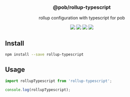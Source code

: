 <h3 align="center">
  @pob/rollup-typescript
</h3>

<p align="center">
  rollup configuration with typescript for pob
</p>

<p align="center">
  <a href="https://npmjs.org/package/@pob/rollup-typescript"><img src="https://img.shields.io/npm/v/@pob/rollup-typescript.svg?style=flat-square"></a>
  <a href="https://npmjs.org/package/@pob/rollup-typescript"><img src="https://img.shields.io/npm/dw/@pob/rollup-typescript.svg?style=flat-square"></a>
  <a href="https://npmjs.org/package/@pob/rollup-typescript"><img src="https://img.shields.io/node/v/@pob/rollup-typescript.svg?style=flat-square"></a>
  <a href="https://npmjs.org/package/@pob/rollup-typescript"><img src="https://img.shields.io/npm/types/@pob/rollup-typescript.svg?style=flat-square"></a>
</p>

## Install

```bash
npm install --save rollup-typescript
```

## Usage

```js
import rollupTypescript from 'rollup-typescript';

console.log(rollupTypescript);
```
